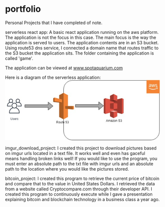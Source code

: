 # portfolio
Personal Projects that I have completed of note.

serverless react app:
A basic react application running on the aws platform.  The application is not the focus in this case.  The main focus is the way the application is served to users.  The application contents are in an S3 bucket. Using route53 dns service, I connected a domain name that routes traffic to the S3 bucket the application sits. The folder containing the application is called 'game'.

The application can be viewed at www.spotaquarium.com

Here is a diagram of the serverless application:
![](images/Serverless_Site.jpg)

imgur_download_project:
I created this project to download pictures based on imgur urls located in a text file.  It works well and even has gaceful means handling 
broken links well!  If you would like to use the program, you must enter an absolute path to the txt file with imgur urls and an absolute path
to the location where you would like the pictures stored.

bitcoin_project:
I created this program to retrieve the current price of bitcoin and compare that to the value in United States Dollars.  I retrieved
the data from a website called Cryptocompare.com through their developer API.  I created this program to continuously execute while
I gave a presentation explaining bitcoin and blockchain technology in a business class a year ago.
